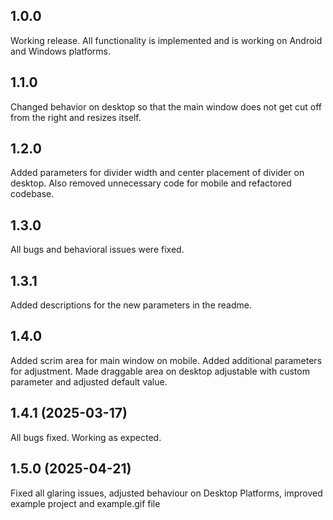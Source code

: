 ## 1.0.0

Working release. All functionality is implemented and is working on Android and Windows platforms.

## 1.1.0

Changed behavior on desktop so that the main window does not get cut off from the right and resizes itself.

## 1.2.0

Added parameters for divider width and center placement of divider on desktop. Also removed unnecessary code for mobile and refactored codebase. 

## 1.3.0

All bugs and behavioral issues were fixed.

## 1.3.1

Added descriptions for the new parameters in the readme.

## 1.4.0

Added scrim area for main window on mobile. Added additional parameters for adjustment. 
Made draggable area on desktop adjustable with custom parameter and adjusted default value.

## 1.4.1    (2025-03-17)

All bugs fixed. Working as expected.

## 1.5.0    (2025-04-21)

Fixed all glaring issues, adjusted behaviour on Desktop Platforms, improved example project and example.gif file